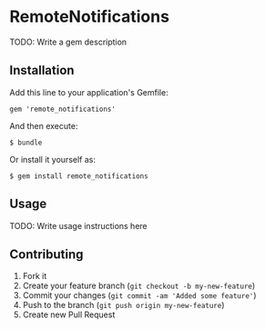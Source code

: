 # RemoteNotifications

TODO: Write a gem description

## Installation

Add this line to your application's Gemfile:

    gem 'remote_notifications'

And then execute:

    $ bundle

Or install it yourself as:

    $ gem install remote_notifications

## Usage

TODO: Write usage instructions here

## Contributing

1. Fork it
2. Create your feature branch (`git checkout -b my-new-feature`)
3. Commit your changes (`git commit -am 'Added some feature'`)
4. Push to the branch (`git push origin my-new-feature`)
5. Create new Pull Request
